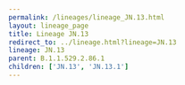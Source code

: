 ```yaml
---
permalink: /lineages/lineage_JN.13.html
layout: lineage_page
title: Lineage JN.13
redirect_to: ../lineage.html?lineage=JN.13
lineage: JN.13
parent: B.1.1.529.2.86.1
children: ['JN.13', 'JN.13.1']
---
```

